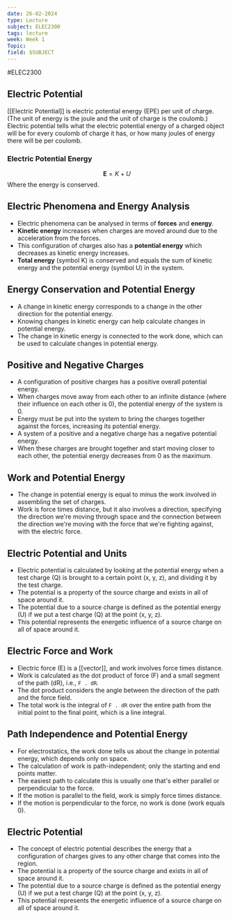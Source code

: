 ```yaml
---
date: 26-02-2024
type: Lecture
subject: ELEC2300
tags: lecture
week: Week 1
Topic:
field: $SUBJECT
---
```

#ELEC2300

## Electric Potential

[[Electric Potential]] is electric potential energy (EPE) per unit of charge. (The unit of energy is the joule and the unit of charge is the coulomb.) Electric potential tells what the electric potential energy of a charged object will be for every coulomb of charge it has, or how many joules of energy there will be per coulomb. 
### Electric Potential Energy

$$
\mathbf{E} = K + U
$$
Where the energy is conserved.

## Electric Phenomena and Energy Analysis
- Electric phenomena can be analysed in terms of **forces** and **energy**.
- **Kinetic energy** increases when charges are moved around due to the acceleration from the forces.
- This configuration of charges also has a **potential energy** which decreases as kinetic energy increases.
- **Total energy** (symbol K) is conserved and equals the sum of kinetic energy and the potential energy (symbol U) in the system.

## Energy Conservation and Potential Energy
- A change in kinetic energy corresponds to a change in the other direction for the potential energy.
- Knowing changes in kinetic energy can help calculate changes in potential energy.
- The change in kinetic energy is connected to the work done, which can be used to calculate changes in potential energy.

## Positive and Negative Charges
- A configuration of positive charges has a positive overall potential energy.
- When charges move away from each other to an infinite distance (where their influence on each other is 0), the potential energy of the system is 0.
- Energy must be put into the system to bring the charges together against the forces, increasing its potential energy.
- A system of a positive and a negative charge has a negative potential energy.
- When these charges are brought together and start moving closer to each other, the potential energy decreases from 0 as the maximum.

## Work and Potential Energy
- The change in potential energy is equal to minus the work involved in assembling the set of charges.
- Work is force times distance, but it also involves a direction, specifying the direction we're moving through space and the connection between the direction we're moving with the force that we're fighting against, with the electric force.

## Electric Potential and Units
- Electric potential is calculated by looking at the potential energy when a test charge (Q) is brought to a certain point (x, y, z), and dividing it by the test charge.
- The potential is a property of the source charge and exists in all of space around it.
- The potential due to a source charge is defined as the potential energy (U) if we put a test charge (Q) at the point (x, y, z).
- This potential represents the energetic influence of a source charge on all of space around it.

## Electric Force and Work
- Electric force (E) is a [[vector]], and work involves force times distance.
- Work is calculated as the dot product of force (F) and a small segment of the path (dR), i.e., `F . dR`.
- The dot product considers the angle between the direction of the path and the force field.
- The total work is the integral of `F . dR` over the entire path from the initial point to the final point, which is a line integral.

## Path Independence and Potential Energy
- For electrostatics, the work done tells us about the change in potential energy, which depends only on space.
- The calculation of work is path-independent; only the starting and end points matter.
- The easiest path to calculate this is usually one that's either parallel or perpendicular to the force.
- If the motion is parallel to the field, work is simply force times distance.
- If the motion is perpendicular to the force, no work is done (work equals 0).

## Electric Potential
- The concept of electric potential describes the energy that a configuration of charges gives to any other charge that comes into the region.
- The potential is a property of the source charge and exists in all of space around it.
- The potential due to a source charge is defined as the potential energy (U) if we put a test charge (Q) at the point (x, y, z).
- This potential represents the energetic influence of a source charge on all of space around it.
